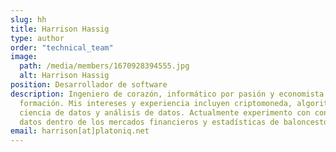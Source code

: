 ```yaml
---
slug: hh
title: Harrison Hassig
type: author
order: "technical_team"
image:
  path: /media/members/1670928394555.jpg
  alt: Harrison Hassig
position: Desarrollador de software
description: Ingeniero de corazón, informático por pasión y economista por
  formación. Mis intereses y experiencia incluyen criptomoneda, algoritmos,
  ciencia de datos y análisis de datos. Actualmente experimento con conjuntos de
  datos dentro de los mercados financieros y estadísticas de baloncesto.
email: harrison[at]platoniq.net
---
```

